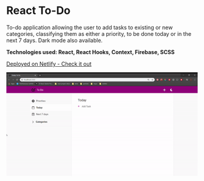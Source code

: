 # React To-Do

To-do application allowing the user to add tasks to existing or new categories, classifying them as either a priority, to be done today or in the next 7 days. Dark mode also available.

<b>Technologies used: React, React Hooks, Context, Firebase, SCSS</b>

[Deployed on Netlify - Check it out](https://what-i-have-to-do.netlify.app/)

![](preview.gif)
